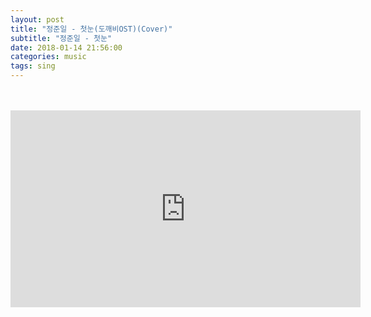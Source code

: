 ```yaml
---
layout: post
title: "정준일 - 첫눈(도깨비OST)(Cover)"
subtitle: "정준일 - 첫눈"
date: 2018-01-14 21:56:00
categories: music
tags: sing
---
```



<html lang="ko">
  <head>
​    <meta charset="utf-8">
​    <title>YouTube</title>
​    <style>
​      .youtubeWrap {
​        position: relative;
​        width: 100%;
​        padding-bottom: 56.25%;
​      }
​      .youtubeWrap iframe {
​        position: absolute;
​        width: 100%;
​        height: 100%;
​      }
​    </style>
  </head>
  <body>
​    <div class="youtubeWrap">
​      <iframe width="560" height="315" src="https://www.youtube.com/embed/xSmDCQZHQvk" frameborder="0" allowfullscreen></iframe>
​    </div>
  </body>
</html>



